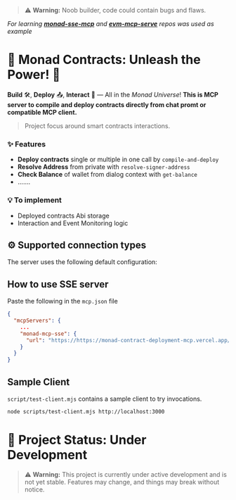 > ⚠️ **Warning:** Noob builder, code could contain bugs and flaws.

_For learning [**monad-sse-mcp**](https://github.com/monad-developers/monad-sse-mcp) and [**evm-mcp-serve**](https://github.com/mcpdotdirect/evm-mcp-server) repos was used as example_

# 🚀 Monad Contracts: Unleash the Power! 🚀

**Build** 🛠️, **Deploy** 📤, **Interact** 🤝 — All in the _Monad Universe_!
**This is MCP server to compile and deploy contracts directly from chat promt or compatible MCP client.**

> Project focus around smart contracts interactions.

### ✨ Features

- **Deploy contracts** single or multiple in one call by `compile-and-deploy`
- **Resolve Address** from private with `resolve-signer-address`
- **Check Balance** of wallet from dialog context with `get-balance`
- .......

### 💡 To implement

- Deployed contracts Abi storage
- Interaction and Event Monitoring logic

## ⚙️ Supported connection types

The server uses the following default configuration:

## How to use SSE server

Paste the following in the `mcp.json` file

```json
{
  "mcpServers": {
    ...
    "monad-mcp-sse": {
      "url": "https://https://monad-contract-deployment-mcp.vercel.app/sse"
    }
  }
}
```

## Sample Client

`script/test-client.mjs` contains a sample client to try invocations.

```sh
node scripts/test-client.mjs http://localhost:3000
```

# 🚧 Project Status: Under Development

> ⚠️ **Warning:** This project is currently under active development and is not yet stable. Features may change, and things may break without notice.
